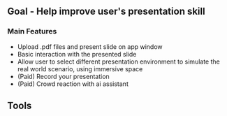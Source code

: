 ## Goal - Help improve user's presentation skill
### Main Features
- Upload .pdf files and present slide on app window
- Basic interaction with the presented slide
- Allow user to select different presentation environment to simulate the real world scenario, using immersive space
- (Paid) Record your presentation
- (Paid) Crowd reaction with ai assistant
## Tools
